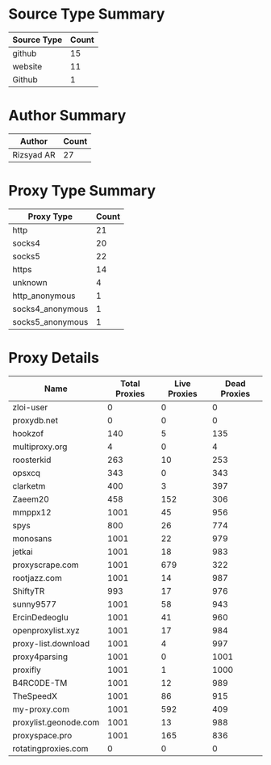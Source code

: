 # Source Type Summary

| Source Type | Count |
|-------------|-------|
| github | 15 |
| website | 11 |
| Github | 1 |


# Author Summary

| Author | Count |
|--------|-------|
| Rizsyad AR | 27 |


# Proxy Type Summary

| Proxy Type | Count |
|------------|-------|
| http | 21 |
| socks4 | 20 |
| socks5 | 22 |
| https | 14 |
| unknown | 4 |
| http_anonymous | 1 |
| socks4_anonymous | 1 |
| socks5_anonymous | 1 |


# Proxy Details

| Name | Total Proxies | Live Proxies | Dead Proxies |
|------|---------------|--------------|---------------|
| zloi-user | 0 | 0 | 0 |
| proxydb.net | 0 | 0 | 0 |
| hookzof | 140 | 5 | 135 |
| multiproxy.org | 4 | 0 | 4 |
| roosterkid | 263 | 10 | 253 |
| opsxcq | 343 | 0 | 343 |
| clarketm | 400 | 3 | 397 |
| Zaeem20 | 458 | 152 | 306 |
| mmppx12 | 1001 | 45 | 956 |
| spys | 800 | 26 | 774 |
| monosans | 1001 | 22 | 979 |
| jetkai | 1001 | 18 | 983 |
| proxyscrape.com | 1001 | 679 | 322 |
| rootjazz.com | 1001 | 14 | 987 |
| ShiftyTR | 993 | 17 | 976 |
| sunny9577 | 1001 | 58 | 943 |
| ErcinDedeoglu | 1001 | 41 | 960 |
| openproxylist.xyz | 1001 | 17 | 984 |
| proxy-list.download | 1001 | 4 | 997 |
| proxy4parsing | 1001 | 0 | 1001 |
| proxifly | 1001 | 1 | 1000 |
| B4RC0DE-TM | 1001 | 12 | 989 |
| TheSpeedX | 1001 | 86 | 915 |
| my-proxy.com | 1001 | 592 | 409 |
| proxylist.geonode.com | 1001 | 13 | 988 |
| proxyspace.pro | 1001 | 165 | 836 |
| rotatingproxies.com | 0 | 0 | 0 |
